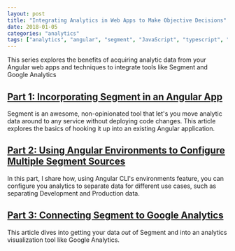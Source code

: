 ```yaml
---
layout: post
title: "Integrating Analytics in Web Apps to Make Objective Decisions"
date: 2018-01-05
categories: "analytics"
tags: ["analytics", "angular", "segment", "JavaScript", "typescript", "web app"]
---
```


This series explores the benefits of acquiring analytic data from your Angular web apps and techniques to integrate tools like Segment and Google Analytics

## [Part 1: Incorporating Segment in an Angular App](https://medium.com/@VeyoTech/veyo-technology-incorporating-segment-in-an-angular-app-e534416d04d7)

Segment is an awesome, non-opinionated tool that let's you move analytic data around to any service without deploying code changes. This article explores the basics of hooking it up into an existing Angular application.

## [Part 2: Using Angular Environments to Configure Multiple Segment Sources](https://medium.com/veyotech/using-angular-environments-to-configure-multiple-segment-sources-3e4ce6897a3)

In this part, I share how, using Angular CLI's environments feature, you can configure you analytics to separate data for different use cases, such as separating Development and Production data.

## [Part 3: Connecting Segment to Google Analytics](https://medium.com/@VeyoTech/connecting-segment-to-google-analytics-89cdad007257)

This article dives into getting your data _out_ of Segment and into an analytics visualization tool like Google Analytics.

